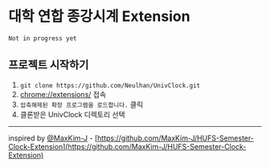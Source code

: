 # 대학 연합 종강시계 Extension

`Not in progress yet`


## 프로젝트 시작하기

1. `git clone https://github.com/Neulhan/UnivClock.git`
2. [chrome://extensions/](chrome://extensions/) 접속
3. `압축해제된 확장 프로그램을 로드합니다.` 클릭
4. 클론받은 UnivClock 디렉토리 선택

___
inspired by [@MaxKim-J](https://github.com/MaxKim-J) - [https://github.com/MaxKim-J/HUFS-Semester-Clock-Extension](https://github.com/MaxKim-J/HUFS-Semester-Clock-Extension)
